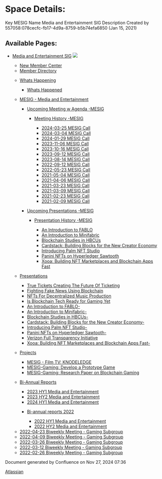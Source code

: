 # Space Details:

Key MESIG Name Media and Entertainment SIG Description Created by 557058:078cecfc-fb17-4d9a-8759-b5b74efa6850 (Jan 15, 2021)

## Available Pages:

- [Media and Entertainment SIG](Media-and-Entertainment-SIG_21430277.html) ![](images/icons/contenttypes/home_page_16.png)
  
  - [New Member Center](New-Member-Center_21430794.html)
  
  <!--THE END-->
  
  - [Member Directory](Member-Directory_21430798.html)
  
  <!--THE END-->
  
  - [Whats Happening](Whats-Happening_21447434.html)
    
    - [Whats Happened](Whats-Happened_21447468.html)
  
  <!--THE END-->
  
  - [MESIG - Media and Entertainment](MESIG---Media-and-Entertainment_21446135.html)
    
    - [Upcoming Meeting w Agenda -MESIG](Upcoming-Meeting-w-Agenda--MESIG_21446625.html)
      
      - [Meeting History -MESIG](Meeting-History--MESIG_21446695.html)
        
        - [2024-03-25 MESIG Call](2024-03-25-MESIG-Call_21447668.html)
        
        <!--THE END-->
        
        - [2024-03-04 MESIG Call](2024-03-04-MESIG-Call_21447661.html)
        
        <!--THE END-->
        
        - [2024-01-29 MESIG Call](2024-01-29-MESIG-Call_21447654.html)
        
        <!--THE END-->
        
        - [2023-11-06 MESIG Call](2023-11-06-MESIG-Call_21447596.html)
        
        <!--THE END-->
        
        - [2023-10-16 MESIG Call](2023-10-16-MESIG-Call_21447578.html)
        
        <!--THE END-->
        
        - [2023-09-12 MESIG Call](2023-09-12-MESIG-Call_21447542.html)
        
        <!--THE END-->
        
        - [2023-08-14 MESIG Call](2023-08-14-MESIG-Call_21447560.html)
        
        <!--THE END-->
        
        - [2022-09-12 MESIG Call](2022-09-12-MESIG-Call_21447340.html)
        
        <!--THE END-->
        
        - [2022-05-23 MESIG Call](2022-05-23-MESIG-Call_21447220.html)
        
        <!--THE END-->
        
        - [2021-05-04 MESIG Call](2021-05-04-MESIG-Call_21446484.html)
        
        <!--THE END-->
        
        - [2021-04-06 MESIG Call](2021-04-06-MESIG-Call_21446466.html)
        
        <!--THE END-->
        
        - [2021-03-23 MESIG Call](2021-03-23-MESIG-Call_21446442.html)
        
        <!--THE END-->
        
        - [2021-03-09 MESIG Call](2021-03-09-MESIG-Call_21446393.html)
        
        <!--THE END-->
        
        - [2021-02-23 MESIG Call](2021-02-23-MESIG-Call_21446305.html)
        
        <!--THE END-->
        
        - [2021-02-09 MESIG Call](2021-02-09-MESIG-Call_21446180.html)
    
    <!--THE END-->
    
    - [Upcoming Presentations -MESIG](Upcoming-Presentations--MESIG_21446665.html)
      
      - [Presentation History -MESIG](Presentation-History--MESIG_21446745.html)
        
        - [An Introduction to FABLO](An-Introduction-to-FABLO_21446811.html)
        
        <!--THE END-->
        
        - [An Introduction to Minifabric](An-Introduction-to-Minifabric_21446823.html)
        
        <!--THE END-->
        
        - [Blockchain Studies in HBCUs](Blockchain-Studies-in-HBCUs_21446831.html)
        
        <!--THE END-->
        
        - [Cardstack: Building Blocks for the New Creator Economy](21446839.html)
        
        <!--THE END-->
        
        - [Introducing Palm NFT Studio](Introducing-Palm-NFT-Studio_21446859.html)
        
        <!--THE END-->
        
        - [Panini NFTs on Hyperledger Sawtooth](Panini-NFTs-on-Hyperledger-Sawtooth_21446869.html)
        
        <!--THE END-->
        
        - [Xooa: Building NFT Marketplaces and Blockchain Apps Fast](21446892.html)
  
  <!--THE END-->
  
  - [Presentations](Presentations_21446202.html)
    
    - [True Tickets Creating The Future Of Ticketing](True-Tickets-Creating-The-Future-Of-Ticketing_21447328.html)
    
    <!--THE END-->
    
    - [Fighting Fake News Using Blockchain](Fighting-Fake-News-Using-Blockchain_21447130.html)
    
    <!--THE END-->
    
    - [NFTs For Decentralized Music Production](NFTs-For-Decentralized-Music-Production_21447072.html)
    
    <!--THE END-->
    
    - [Is Blockchain Tech Ready for Gaming Yet](Is-Blockchain-Tech-Ready-for-Gaming-Yet_21446934.html)
    
    <!--THE END-->
    
    - [An Introduction to FABLO-](An-Introduction-to-FABLO-_21446576.html)
    
    <!--THE END-->
    
    - [An Introduction to Minifabric-](An-Introduction-to-Minifabric-_21446560.html)
    
    <!--THE END-->
    
    - [Blockchain Studies in HBCUs-](Blockchain-Studies-in-HBCUs-_21446568.html)
    
    <!--THE END-->
    
    - [Cardstack: Building Blocks for the New Creator Economy-](21446520.html)
    
    <!--THE END-->
    
    - [Introducing Palm NFT Studio-](Introducing-Palm-NFT-Studio-_21446550.html)
    
    <!--THE END-->
    
    - [Panini NFTs on Hyperledger Sawtooth-](Panini-NFTs-on-Hyperledger-Sawtooth-_21446411.html)
    
    <!--THE END-->
    
    - [Verizon Full Transparency Initiative](Verizon-Full-Transparency-Initiative_21446426.html)
    
    <!--THE END-->
    
    - [Xooa: Building NFT Marketplaces and Blockchain Apps Fast-](21446540.html)
  
  <!--THE END-->
  
  - [Projects](Projects_21430818.html)
    
    - [MESIG - Film TV: KNODELEDGE](21447332.html)
    
    <!--THE END-->
    
    - [MESIG-Gaming: Develop a Prototype Game](21446926.html)
    
    <!--THE END-->
    
    - [MESIG-Gaming: Research Paper on Blockchain Gaming](21446902.html)
  
  <!--THE END-->
  
  - [Bi-Annual Reports](Bi-Annual-Reports_21430806.html)
    
    - [2023 HY1 Media and Entertainment](2023-HY1-Media-and-Entertainment_21447498.html)
    
    <!--THE END-->
    
    - [2023 HY2 Media and Entertainment](2023-HY2-Media-and-Entertainment_21447610.html)
    
    <!--THE END-->
    
    - [2024 HY1 Media and Entertainment](2024-HY1-Media-and-Entertainment_21447675.html)
    
    <!--THE END-->
    
    - [Bi-annual reports 2022](Bi-annual-reports-2022_21447322.html)
      
      - [2022 HY1 Media and Entertainment](2022-HY1-Media-and-Entertainment_21447250.html)
      
      <!--THE END-->
      
      - [2022 HY2 Media and Entertainment](2022-HY2-Media-and-Entertainment_21447356.html)
  
  <!--THE END-->
  
  - [2022-04-23 Biweekly Meeting - Gaming Subgroup](2022-04-23-Biweekly-Meeting---Gaming-Subgroup_21447186.html)
  
  <!--THE END-->
  
  - [2022-04-09 Biweekly Meeting - Gaming Subgroup](2022-04-09-Biweekly-Meeting---Gaming-Subgroup_21447136.html)
  
  <!--THE END-->
  
  - [2022-03-26 Biweekly Meeting - Gaming Subgroup](2022-03-26-Biweekly-Meeting---Gaming-Subgroup_21447076.html)
  
  <!--THE END-->
  
  - [2022-03-12 Biweekly Meeting - Gaming Subgroup](2022-03-12-Biweekly-Meeting---Gaming-Subgroup_21447022.html)
  
  <!--THE END-->
  
  - [2022-02-26 Biweekly Meeting - Gaming Subgroup](2022-02-26-Biweekly-Meeting---Gaming-Subgroup_21446974.html)

Document generated by Confluence on Nov 27, 2024 07:36

[Atlassian](http://www.atlassian.com/)
